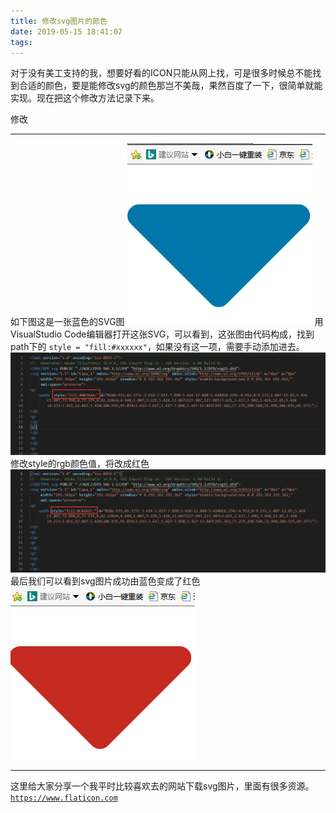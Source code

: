 ```yaml
---
title: 修改svg图片的颜色
date: 2019-05-15 18:41:07
tags:
---
```

对于没有美工支持的我，想要好看的ICON只能从网上找，可是很多时候总不能找到合适的颜色，要是能修改svg的颜色那岂不美哉，果然百度了一下，很简单就能实现。现在把这个修改方法记录下来。
<!--more-->
修改
***
如下图这是一张蓝色的SVG图
<img src="../image/svg/sort-down-blue.png">
用VisualStudio Code编辑器打开这张SVG，可以看到，这张图由代码构成，找到 path下的 `style = "fill:#xxxxxx"`，如果没有这一项，需要手动添加进去。
<img src="../image/svg/code-blue.png">
修改style的rgb颜色值，将改成红色
<img src="../image/svg/code-red.png">
最后我们可以看到svg图片成功由蓝色变成了红色
<img src="../image/svg/sort-down-red.png">
***
这里给大家分享一个我平时比较喜欢去的网站下载svg图片，里面有很多资源。
[`https://www.flaticon.com`](https://www.flaticon.com)